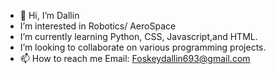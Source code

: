 - 👋 Hi, I’m Dallin
-  I’m interested in Robotics/ AeroSpace
-  I’m currently learning Python, CSS, Javascript,and HTML.
-  I’m looking to collaborate on various programming projects.
- 📫 How to reach me Email: Foskeydallin693@gmail.com 

<!---
dfoskey88/dfoskey88 is a ✨ special ✨ repository because its `README.md` (this file) appears on your GitHub profile.
You can click the Preview link to take a look at your changes.
--->
